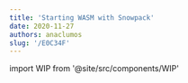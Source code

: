 ```yaml
---
title: 'Starting WASM with Snowpack'
date: 2020-11-27
authors: anaclumos
slug: '/E0C34F'
---
```


import WIP from '@site/src/components/WIP'

<WIP state="translating" />
